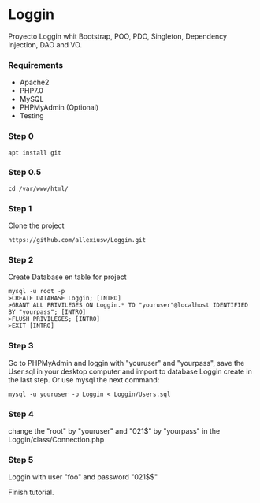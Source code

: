 # Loggin
Proyecto Loggin whit Bootstrap, POO, PDO, Singleton, Dependency Injection, DAO and VO.
### Requirements
* Apache2
* PHP7.0
* MySQL
* PHPMyAdmin (Optional)
* Testing
### Step 0
```
apt install git 
```

### Step 0.5
```
cd /var/www/html/
```

### Step 1
Clone the project
```
https://github.com/allexiusw/Loggin.git
```

### Step 2
Create Database en table for project
```
mysql -u root -p 
>CREATE DATABASE Loggin; [INTRO]
>GRANT ALL PRIVILEGES ON Loggin.* TO "youruser"@localhost IDENTIFIED BY "yourpass"; [INTRO]
>FLUSH PRIVILEGES; [INTRO]
>EXIT [INTRO]
```
### Step 3
Go to PHPMyAdmin and loggin with "youruser" and "yourpass", save the User.sql in your desktop computer and import to database Loggin create in the last step. Or use mysql the next command:
```
mysql -u youruser -p Loggin < Loggin/Users.sql
```

### Step 4
change the "root" by "youruser" and "021$" by "yourpass" in the Loggin/class/Connection.php 

### Step 5
Loggin with user "foo" and password "021$$"

Finish tutorial.
